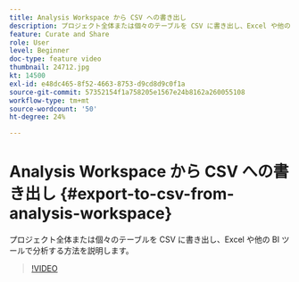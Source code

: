 ```yaml
---
title: Analysis Workspace から CSV への書き出し
description: プロジェクト全体または個々のテーブルを CSV に書き出し、Excel や他の BI ツールで分析する方法を説明します。
feature: Curate and Share
role: User
level: Beginner
doc-type: feature video
thumbnail: 24712.jpg
kt: 14500
exl-id: e48dc465-8f52-4663-8753-d9cd8d9c0f1a
source-git-commit: 57352154f1a758205e1567e24b8162a260055108
workflow-type: tm+mt
source-wordcount: '50'
ht-degree: 24%

---
```


# Analysis Workspace から CSV への書き出し {#export-to-csv-from-analysis-workspace}

プロジェクト全体または個々のテーブルを CSV に書き出し、Excel や他の BI ツールで分析する方法を説明します。

>[!VIDEO](https://video.tv.adobe.com/v/24712/?quality=12&learn=on)
